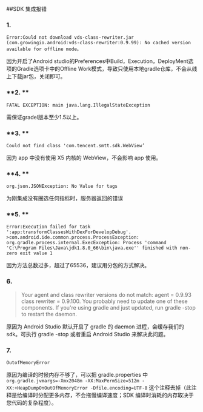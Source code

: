 ##SDK 集成报错

### **1.**
```
Error:Could not download vds-class-rewriter.jar (com.growingio.android:vds-class-rewriter:0.9.99): No cached version available for offline mode。
```
因为开启了Android studio的Preferences中Build，Execution，DeployMent选项的Gradle选项卡中的Offline Work模式，导致只使用本地gradle仓库，不会从线上下载jar包，关闭即可。 

### **2. **
`FATAL EXCEPTION: main java.lang.IllegalStateException`

需保证gradel版本至少1.5以上。

### **3. **
`Could not find class 'com.tencent.smtt.sdk.WebView’`

因为 app 中没有使用 X5 内核的 WebView，不会影响 app 使用。

### **4. **
`org.json.JSONException: No Value for tags `

为刚集成没有圈选任何指标时，服务器返回的错误

### **5. **
```
Error:Execution failed for task ':app:transformClassesWithDexForDevelopDebug'.
>com.android.ide.common.process.ProcessException: org.gradle.process.internal.ExecException: Process 'command 'C:\Program Files\Java\jdk1.8.0_66\bin\java.exe'' finished with non-zero exit value 1
```
因为方法总数过多，超过了65536，建议用分包的方式解决。

### **6.**
>Your agent and class rewriter versions do not match: agent = 0.9.93 class rewriter = 0.9.100. You probably need to update one of these components. If you're using gradle and just updated, run gradle -stop to restart the daemon.

原因为 Android Studio 默认开启了 gradle 的 daemon 进程，会缓存我们的 sdk。可执行 gradle -stop 或者重启 Android Studio 来解决此问题。

### **7.**
 `OutofMemoryError`
 
原因为编译的时候内存不够了，可以把 gradle.properties 中 `org.gradle.jvmargs=-Xmx2048m -XX:MaxPermSize=512m -XX:+HeapDumpOnOutOfMemoryError -Dfile.encoding=UTF-8`
这个注释去掉（此注释是给编译时分配更多内存，不会拖慢编译速度；SDK 编译时消耗的内存取决于您代码的复杂程度）。
